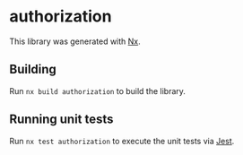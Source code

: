 # authorization

This library was generated with [Nx](https://nx.dev).

## Building

Run `nx build authorization` to build the library.

## Running unit tests

Run `nx test authorization` to execute the unit tests via [Jest](https://jestjs.io).
